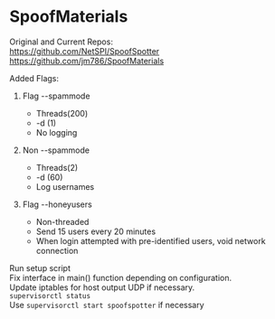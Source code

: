 # SpoofMaterials

Original and Current Repos:  
https://github.com/NetSPI/SpoofSpotter  
https://github.com/jm786/SpoofMaterials

Added Flags:  
1. Flag --spammode
	* Threads(200)
	* -d (1) 
	* No logging  

2. Non --spammode
	* Threads(2)
	* -d (60)
	* Log usernames

3. Flag --honeyusers
	* Non-threaded
	* Send 15 users every 20 minutes
	* When login attempted with pre-identified users, void network connection
  
Run setup script  
Fix interface in main() function depending on configuration.  
Update iptables for host output UDP if necessary.  
`supervisorctl status`   
Use `supervisorctl start spoofspotter` if necessary  
